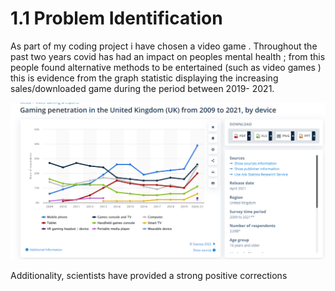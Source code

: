 # 1.1 Problem Identification

As part of my coding project i have chosen a video game . Throughout the past two years covid has had an impact on peoples mental health ; from this people found alternative methods to be entertained (such as video games ) this is evidence from the graph statistic displaying the increasing sales/downloaded game during the period between 2019- 2021. &#x20;

![this is image show the increase in gaming penetration in the uk market this a piece of supporting evidence to my claim that people in the uk found new ways to entertainment  them self thought playing gaming in which this is image display the increase the game playing from 2019- 2021 ](../.gitbook/assets/image.png)



Additionality, scientists  have provided a strong positive corrections&#x20;
